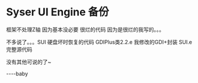 # Syser UI Engine 备份

框架不处理Z轴 因为基本没必要 很烂的代码 因为是很烂的我写的。。。

不多说了。。。SUI 硬盘坏时恢复的代码
GDIPlus类2.2.e 我修改的GDI+封装
SUI.e 完整源代码

没有其他可说的了~

----baby

